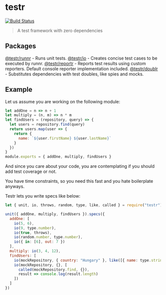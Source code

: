 # testr

[![Build Status](https://travis-ci.org/xasdx/testr.svg?branch=master)](https://travis-ci.org/xasdx/testr)

> A test framework with zero dependencies

## Packages

[@testr/runnr](https://github.com/xasdx/testr/tree/master/packages/doublr/README.md) - Runs unit tests.
[@testr/io](https://github.com/xasdx/testr/tree/master/packages/io/README.md) - Creates concise test cases to be executed by runnr.
[@testr/reportr](https://github.com/xasdx/testr/tree/master/packages/reportr/README.md) - Reports test results using custom reporters. Default console reporter implementation included.
[@testr/doublr](https://github.com/xasdx/testr/tree/master/packages/doublr/README.md) - Substitutes dependencies with test doubles, like spies and mocks.

## Example

Let us assume you are working on the following module:

```javascript
let addOne = n => n + 1
let multiply = (n, m) => n * m
let findUsers = (repository, query) => {
  let users = repository.find(query)
  return users.map(user => {
    return {
      name: `${user.firstName} ${user.lastName}`
    }
  })
}
module.exports = { addOne, multiply, findUsers }
```

And since you care about your code, you are contemplating if you should add test coverage or not.

You have time constraints, so you need this fast and you hate boilerplate anyways.

Testr lets you write specs like below:

```javascript
let { unit, io, throws, random, type, like, called } = require("testr")

unit({ addOne, multiply, findUsers }).specs({
  addOne: [
    io(5, 6),
    io(9, type.number),
    io(true, throws),
    io(random.number, type.number),
    io({ in: [6], out: 7 })
  ],
  multiply: io(3, 4, 12),
  findUsers: [
    io(mockRepository, { country: "Hungary" }, like([{ name: type.string }])),
    io(mockRepository, {}, [
      called(mockRepository.find, {}),
      result => console.log(result.length)
    ])
  ]
})
```
